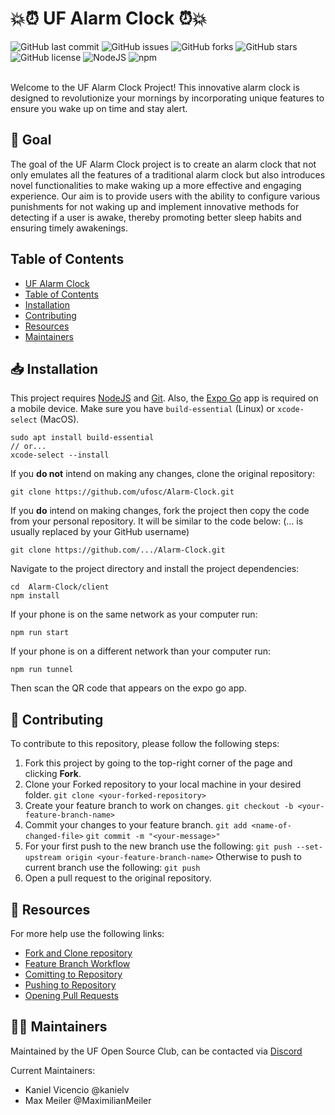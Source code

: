 # 💥⏰ UF Alarm Clock ⏰💥

![GitHub last commit](https://img.shields.io/github/last-commit/ufosc/Alarm-Clock)
![GitHub issues](https://img.shields.io/github/issues/ufosc/Alarm-Clock)
![GitHub forks](https://img.shields.io/github/forks/ufosc/Alarm-Clock)
![GitHub stars](https://img.shields.io/github/stars/ufosc/Alarm-Clock)
![GitHub license](https://img.shields.io/github/license/ufosc/Alarm-Clock)
![NodeJS](https://img.shields.io/badge/node-%3E%3D%2012.0.0-brightgreen)
![npm](https://img.shields.io/npm/v/npm)

<br/>
Welcome to the UF Alarm Clock Project! This innovative alarm clock is designed to revolutionize your mornings by incorporating unique features to ensure you wake up on time and stay alert.

## 🚀 Goal

The goal of the UF Alarm Clock project is to create an alarm clock that not only emulates all the features of a traditional alarm clock but also introduces novel functionalities to make waking up a more effective and engaging experience. Our aim is to provide users with the ability to configure various punishments for not waking up and implement innovative methods for detecting if a user is awake, thereby promoting better sleep habits and ensuring timely awakenings.

## Table of Contents

- [UF Alarm Clock](#uf-alarm-clock)
- [Table of Contents](#table-of-contents)
- [Installation](#installation)
- [Contributing](#contributing)
- [Resources](#resources)
- [Maintainers](#maintainers)

## 📥 Installation

This project requires [NodeJS](https://nodejs.org/en/) and [Git](https://git-scm.com). Also, the [Expo Go](https://play.google.com/store/apps/details?id=host.exp.exponent&hl=en_US&gl=US) app is required on a mobile device. Make sure you have `build-essential` (Linux) or `xcode-select` (MacOS).

```
sudo apt install build-essential
// or...
xcode-select --install
```

If you **do not** intend on making any changes, clone the original repository:

```
git clone https://github.com/ufosc/Alarm-Clock.git
```

If you **do** intend on making changes, fork the project then copy the code from your personal repository. It will be similar to the code below: (... is usually replaced by your GitHub username)

```
git clone https://github.com/.../Alarm-Clock.git
```


Navigate to the project directory and install the project dependencies:

```
cd  Alarm-Clock/client
npm install
```

If your phone is on the same network as your computer run:

```
npm run start
```

If your phone is on a different network than your computer run:

```
npm run tunnel
```

Then scan the QR code that appears on the expo go app.

## 🤝 Contributing

To contribute to this repository, please follow the following steps:

1. Fork this project by going to the top-right corner of the page and clicking **Fork**.
2. Clone your Forked repository to your local machine in your desired folder.
   `git clone <your-forked-repository>`
3. Create your feature branch to work on changes.
   `git checkout -b <your-feature-branch-name>`
4. Commit your changes to your feature branch.
   `git add <name-of-changed-file>`
   `git commit -m "<your-message>"`
5. For your first push to the new branch use the following:
   `git push --set-upstream origin <your-feature-branch-name>`
   Otherwise to push to current branch use the following:
   `git push`
6. Open a pull request to the original repository.

## 🔗 Resources

For more help use the following links:

- [Fork and Clone repository](https://docs.github.com/en/pull-requests/collaborating-with-pull-requests/working-with-forks/fork-a-repo)
- [Feature Branch Workflow](https://www.atlassian.com/git/tutorials/comparing-workflows/feature-branch-workflow)
- [Comitting to Repository](https://www.atlassian.com/git/tutorials/saving-changes/git-commit#:~:text=Commits%20can%20be%20thought%20of,committed%20to%20the%20local%20repository.)
- [Pushing to Repository](https://github.com/git-guides/git-push)
- [Opening Pull Requests](https://docs.github.com/en/pull-requests/collaborating-with-pull-requests/proposing-changes-to-your-work-with-pull-requests/creating-a-pull-request)

## 🧑‍💼 Maintainers

Maintained by the UF Open Source Club, can be contacted via [Discord](https://discord.gg/j9g5dqSVD8)

Current Maintainers:

- Kaniel Vicencio @kanielv
- Max Meiler @MaximilianMeiler
